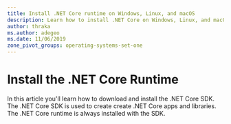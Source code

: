 ```yaml
---
title: Install .NET Core runtime on Windows, Linux, and macOS
description: Learn how to install .NET Core on Windows, Linux, and macOS. Discover the dependencies required to develop .NET Core apps.
author: thraka
ms.author: adegeo
ms.date: 11/06/2019
zone_pivot_groups: operating-systems-set-one
---
```


# Install the .NET Core Runtime

In this article you'll learn how to download and install the .NET Core SDK. The .NET Core SDK is used to create create .NET Core apps and libraries. The .NET Core runtime is always installed with the SDK.
